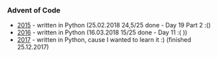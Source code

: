 ### Advent of Code

- [2015](2015) - written in Python (25.02.2018 24,5/25 done - Day 19 Part 2 :()
- [2016](2016) - written in Python (16.03.2018 15/25 done - Day 11 :( ))
- [2017](2017) - written in Python, cause I wanted to learn it :) (finished 25.12.2017)
